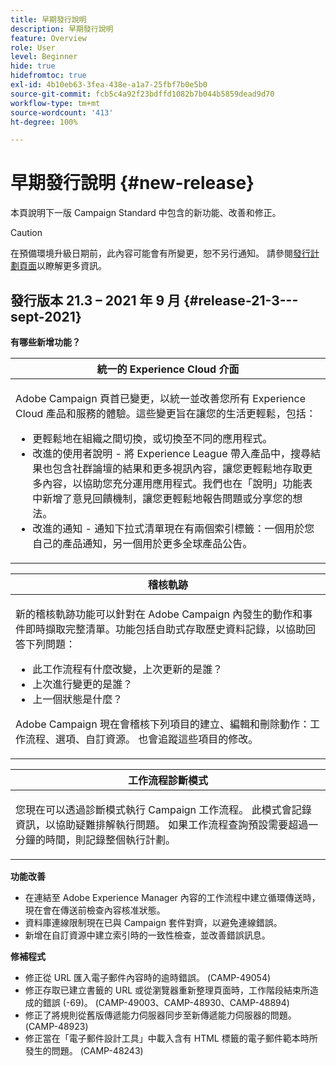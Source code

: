 ```yaml
---
title: 早期發行說明
description: 早期發行說明
feature: Overview
role: User
level: Beginner
hide: true
hidefromtoc: true
exl-id: 4b10eb63-3fea-438e-a1a7-25fbf7b0e5b0
source-git-commit: fcb5c4a92f23bdffd1082b7b044b5859dead9d70
workflow-type: tm+mt
source-wordcount: '413'
ht-degree: 100%

---
```


# 早期發行說明 {#new-release}

本頁說明下一版 Campaign Standard 中包含的新功能、改善和修正。

>[!CAUTION]
>
> 在預備環境升級日期前，此內容可能會有所變更，恕不另行通知。 請參閱[發行計劃頁面](../../rn/using/release-planning.md)以瞭解更多資訊。

## 發行版本 21.3 – 2021 年 9 月 {#release-21-3---sept-2021}


**有哪些新增功能？**


<table> 
<thead> 
<tr> 
<th> <strong>統一的 Experience Cloud 介面</strong><br /> </th> 
</tr> 
</thead> 
<tbody> 
<tr> 
<td>
<p>Adobe Campaign 頁首已變更，以統一並改善您所有 Experience Cloud 產品和服務的體驗。這些變更旨在讓您的生活更輕鬆，包括：</p>
<ul>
<li>更輕鬆地在組織之間切換，或切換至不同的應用程式。</li>
<li>改進的使用者說明 - 將 Experience League 帶入產品中，搜尋結果也包含社群論壇的結果和更多視訊內容，讓您更輕鬆地存取更多內容，以協助您充分運用應用程式。我們也在「說明」功能表中新增了意見回饋機制，讓您更輕鬆地報告問題或分享您的想法。</li>
<li>改進的通知 - 通知下拉式清單現在有兩個索引標籤：一個用於您自己的產品通知，另一個用於更多全球產品公告。</li>
</ul>
<!--<p>For more information refer to the <a href="../../start/using/interface-description.md#top-bar">detailed documentation</a>.
</p>-->
</td> 
</tr> 
</tbody> 
</table>

<table> 
<thead> 
<tr> 
<th> <strong>稽核軌跡</strong><br /> </th> 
</tr> 
</thead> 
<tbody> 
<tr> 
<td>
<p>新的稽核軌跡功能可以針對在 Adobe Campaign 內發生的動作和事件即時擷取完整清單。功能包括自助式存取歷史資料記錄，以協助回答下列問題：</p>
<ul>
<li>此工作流程有什麼改變，上次更新的是誰？</li>
<li>上次進行變更的是誰？</li>
<li>上一個狀態是什麼？</li>
</ul>
<p>Adobe Campaign 現在會稽核下列項目的建立、編輯和刪除動作：工作流程、選項、自訂資源。 也會追蹤這些項目的修改。</p>
<!--<p>For more information refer to the <a href="../../administration/using/audit.md">detailed documentation</a>.
</p>-->
</td> 
</tr> 
</tbody> 
</table>


<table> 
<thead> 
<tr> 
<th> <strong>工作流程診斷模式</strong><br /> </th> 
</tr> 
</thead> 
<tbody> 
<tr> 
<td>
<p>您現在可以透過診斷模式執行 Campaign 工作流程。 此模式會記錄資訊，以協助疑難排解執行問題。 如果工作流程查詢預設需要超過一分鐘的時間，則記錄整個執行計劃。</p>
<!--<p>For more information refer to the <a href="../../administration/using/audit.md">detailed documentation</a>.
</p>-->
</td> 
</tr> 
</tbody> 
</table>

**功能改善**

* 在連結至 Adobe Experience Manager 內容的工作流程中建立循環傳送時，現在會在傳送前檢查內容核准狀態。
* 資料庫連線限制現在已與 Campaign 套件對齊，以避免連線錯誤。
* 新增在自訂資源中建立索引時的一致性檢查，並改善錯誤訊息。

**修補程式**

* 修正從 URL 匯入電子郵件內容時的逾時錯誤。 (CAMP-49054)
* 修正存取已建立書籤的 URL 或從瀏覽器重新整理頁面時，工作階段結束所造成的錯誤 (-69)。 (CAMP-49003、CAMP-48930、CAMP-48894)
* 修正了將規則從舊版傳遞能力伺服器同步至新傳遞能力伺服器的問題。 (CAMP-48923)
* 修正當在「電子郵件設計工具」中載入含有 HTML 標籤的電子郵件範本時所發生的問題。 (CAMP-48243)
